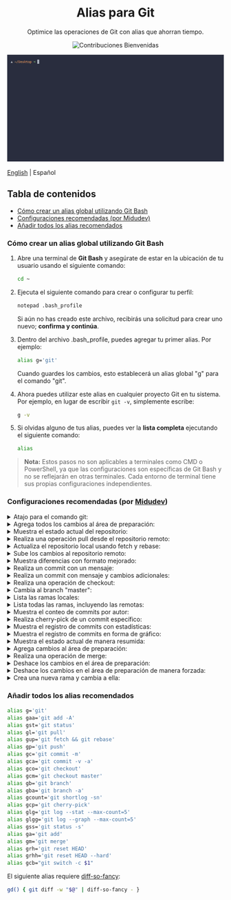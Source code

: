 <div align="center">
  <h1>Alias para Git</h1>
  <p>Optimice las operaciones de Git con alias que ahorran tiempo.</p>
  
  ![Contribuciones Bienvenidas](https://img.shields.io/badge/Contribuciones-bienvenidas-blue.svg)
  
  
  <a href="."> ![Alias para git](./terminal-demo.gif) </a>
</div>

[English](./README.md) | Español

<h2>Tabla de contenidos</h2>

- [Cómo crear un alias global utilizando Git Bash](#cómo-crear-un-alias-global-utilizando-git-bash)
- [Configuraciones recomendadas (por Midudev)](#configuraciones-recomendadas-por-midudev)
- [Añadir todos los alias recomendados](#añadir-todos-los-alias-recomendados)

### Cómo crear un alias global utilizando Git Bash

1. Abre una terminal de **Git Bash** y asegúrate de estar en la ubicación de tu usuario usando el siguiente comando:
    ```bash
    cd ~
    ```
  
2. Ejecuta el siguiente comando para crear o configurar tu perfil:
    ```bash
    notepad .bash_profile
    ```
    Si aún no has creado este archivo, recibirás una solicitud para crear uno nuevo; **confirma y continúa**.

3. Dentro del archivo .bash_profile, puedes agregar tu primer alias. Por ejemplo:
    ```bash
    alias g='git'
    ```
    Cuando guardes los cambios, esto establecerá un alias global "g" para el comando "git".

4. Ahora puedes utilizar este alias en cualquier proyecto Git en tu sistema. Por ejemplo, en lugar de escribir `git -v`, simplemente escribe:
    ```bash
   g -v
    ```

5. Si olvidas alguno de tus alias, puedes ver la **lista completa** ejecutando el siguiente comando:
    ```bash
    alias
    ```

> **Nota:** Estos pasos no son aplicables a terminales como CMD o PowerShell, ya que las configuraciones son específicas de Git Bash y no se reflejarán en otras terminales. Cada entorno de terminal tiene sus propias configuraciones independientes.

### Configuraciones recomendadas (por [Midudev](https://github.com/midudev))

<details>
<summary>Atajo para el comando git:</summary>

- Configuración:

    ```bash
    alias g='git'
    ```

- Uso:

    ```
    g
    ```
</details>

<details>
<summary>Agrega todos los cambios al área de preparación:</summary>

- Configuración:

    ```bash
    alias gaa='git add -A'
    ```

- Uso:

    ```
    gaa
    ```
</details>

<details>
<summary>Muestra el estado actual del repositorio:</summary>

- Configuración:

    ```bash
    alias gst='git status'
    ```

- Uso:

    ```
    gst
    ```
</details>

<details>
<summary>Realiza una operación pull desde el repositorio remoto:</summary>

- Configuración:

    ```bash
    alias gl='git pull'
    ```

- Uso:

    ```
    gl
    ```
</details>

<details>
<summary>Actualiza el repositorio local usando fetch y rebase:</summary>

- Configuración:

    ```bash
    alias gup='git fetch && git rebase'
    ```

- Uso:

    ```
    gup
    ```
</details>

<details>
<summary>Sube los cambios al repositorio remoto:</summary>

- Configuración:

    ```bash
    alias gp='git push'
    ```

- Uso:

    ```
    gp
    ```
</details>

<details>
<summary>Muestra diferencias con formato mejorado:</summary>

El siguiente alias requiere [diff-so-fancy](https://www.npmjs.com/package/diff-so-fancy):

- Configuración:

    ```bash
    gd() { git diff -w "$@" | diff-so-fancy - }
    ```

- Uso:

    ```
    gd
    ```
</details>

<details>
<summary>Realiza un commit con un mensaje:</summary>

- Configuración:

    ```bash
    alias gc='git commit -m'
    ```

- Uso:

    ```
    gc "Mensaje del commit"
    ```
</details>

<details>
<summary>Realiza un commit con mensaje y cambios adicionales:</summary>

- Configuración:

    ```bash
    alias gca='git commit -v -a'
    ```

- Uso:

    ```
    gca
    ```
</details>

<details>
<summary>Realiza una operación de checkout:</summary>

- Configuración:

    ```bash
    alias gco='git checkout'
    ```

- Uso:

    ```
    gco <nombre_de_la_rama_o_commit>
    ```
</details>

<details>
<summary>Cambia al branch "master":</summary>

- Configuración:

    ```bash
    alias gcm='git checkout master'
    ```

- Uso:

    ```
    gcm
    ```
</details>

<details>
<summary>Lista las ramas locales:</summary>

- Configuración:

    ```bash
    alias gb='git branch'
    ```

- Uso:

    ```
    gb
    ```
</details>

<details>
<summary>Lista todas las ramas, incluyendo las remotas:</summary>

- Configuración:

    ```bash
    alias gba='git branch -a'
    ```

- Uso:

    ```
    gba
    ```
</details>

<details>
<summary>Muestra el conteo de commits por autor:</summary>

- Configuración:

    ```bash
    alias gcount='git shortlog -sn'
    ```

- Uso:

    ```
    gcount
    ```
</details>

<details>
<summary>Realiza cherry-pick de un commit específico:</summary>

- Configuración:

    ```bash
    alias gcp='git cherry-pick'
    ```

- Uso:

    ```
    gcp <hash_del_commit>
    ```
</details>

<details>
<summary>Muestra el registro de commits con estadísticas:</summary>

- Configuración:

    ```bash
    alias glg='git log --stat --max-count=5'
    ```

- Uso:

    ```
    glg
    ```
</details>

<details>
<summary>Muestra el registro de commits en forma de gráfico:</summary>

- Configuración:

    ```bash
    alias glgg='git log --graph --max-count=5'
    ```

- Uso:

    ```
    glgg
    ```
</details>

<details>
<summary>Muestra el estado actual de manera resumida:</summary>

- Configuración:

    ```bash
    alias gss='git status -s'
    ```

- Uso:

    ```
    gss
    ```
</details>

<details>
<summary>Agrega cambios al área de preparación:</summary>

- Configuración:

    ```bash
    alias ga='git add'
    ```

- Uso:

    ```
    ga <nombre_del_archivo_o_directorio>
    ```
</details>

<details>
<summary>Realiza una operación de merge:</summary>

- Configuración:

    ```bash
    alias gm='git merge'
    ```

- Uso:

    ```
    gm <nombre_de_la_rama_a_mergear>
    ```
</details>

<details>
<summary>Deshace los cambios en el área de preparación:</summary>

- Configuración:

    ```bash
    alias grh='git reset HEAD'
    ```

- Uso:

    ```
    grh <nombre_del_archivo_o_directorio>
    ```
</details>

<details>
<summary>Deshace los cambios en el área de preparación de manera forzada:</summary>

- Configuración:

    ```bash
    alias grhh='git reset HEAD --hard'
    ```

- Uso:

    ```
    grhh <nombre_del_archivo_o_directorio>
    ```
</details>

<details>
<summary>Crea una nueva rama y cambia a ella:</summary>

- Configuración:

    ```bash
    alias gcb="git switch -c \$1"
    ```

- Uso:

    ```
    gcb <nombre_de_la_nueva_rama>
    ```
</details>

### Añadir todos los alias recomendados

```bash
alias g='git'
alias gaa='git add -A'
alias gst='git status'
alias gl='git pull'
alias gup='git fetch && git rebase'
alias gp='git push'
alias gc='git commit -m'
alias gca='git commit -v -a'
alias gco='git checkout'
alias gcm='git checkout master'
alias gb='git branch'
alias gba='git branch -a'
alias gcount='git shortlog -sn'
alias gcp='git cherry-pick'
alias glg='git log --stat --max-count=5'
alias glgg='git log --graph --max-count=5'
alias gss='git status -s'
alias ga='git add'
alias gm='git merge'
alias grh='git reset HEAD'
alias grhh='git reset HEAD --hard'
alias gcb="git switch -c $1"
```

El siguiente alias requiere [diff-so-fancy](https://www.npmjs.com/package/diff-so-fancy):
```bash
gd() { git diff -w "$@" | diff-so-fancy - }
```
